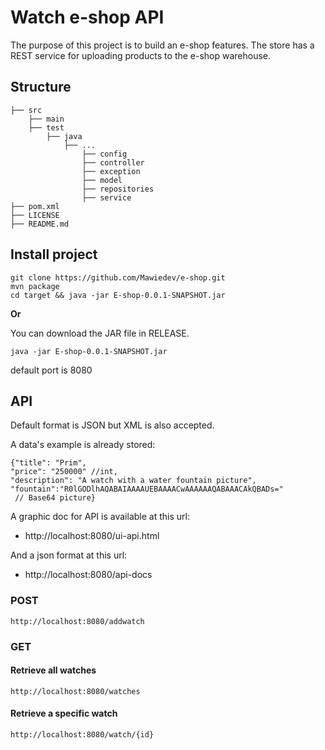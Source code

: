 # Watch e-shop API

The purpose of this project is to build an e-shop features. The store has a REST service for uploading products to the e-shop warehouse.

## Structure

    ├── src
        ├── main
        ├── test
            ├── java
                ├── ...
                    ├── config          
                    ├── controller       
                    ├── exception       
                    ├── model           
                    ├── repositories    
                    ├── service         
    ├── pom.xml
    ├── LICENSE
    ├── README.md      
    
## Install project

```
git clone https://github.com/Mawiedev/e-shop.git
mvn package
cd target && java -jar E-shop-0.0.1-SNAPSHOT.jar
```

**Or** 

You can download the JAR file in RELEASE.

```
java -jar E-shop-0.0.1-SNAPSHOT.jar
```
default port is 8080

## API

Default format is JSON but XML is also accepted.

A data's example is already stored: 

```
{"title": "Prim",
"price": "250000" //int,
"description": "A watch with a water fountain picture",
"fountain":"R0lGODlhAQABAIAAAAUEBAAAACwAAAAAAQABAAACAkQBADs="
 // Base64 picture}
```

A graphic doc for API is available at this url:
- http://localhost:8080/ui-api.html

And a json format at this url:
- http://localhost:8080/api-docs

### POST

`http://localhost:8080/addwatch`

### GET

#### Retrieve all watches

`http://localhost:8080/watches` 

#### Retrieve a specific watch

`http://localhost:8080/watch/{id}`
